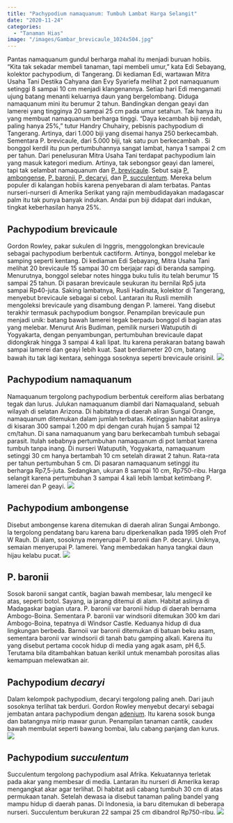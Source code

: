 ```yaml
---
title: "Pachypodium namaquanum: Tumbuh Lambat Harga Selangit"
date: "2020-11-24"
categories: 
  - "Tanaman Hias"
image: "/images/Gambar_brevicaule_1024x504.jpg"
---
```


Pantas namaquanum gundul berharga mahal itu menjadi buruan hobiis. “Kita tak sekadar membeli tanaman, tapi membeli umur,” kata Edi Sebayang, kolektor pachypodium, di Tangerang. Di kediaman Edi, wartawan Mitra Usaha Tani Destika Cahyana dan Evy Syariefa melihat 2 pot namaquanum setinggi 8 sampai 10 cm menjadi klangenannya. Setiap hari Edi mengamati ujung batang menanti keluarnya daun yang bergelombang. Diduga namaquanum mini itu berumur 2 tahun. Bandingkan dengan geayi dan lamerei yang tingginya 20 sampai 25 cm pada umur setahun. Tak hanya itu yang membuat namaquanum berharga tinggi. “Daya kecambah biji rendah, paling hanya 25%,” tutur Handry Chuhairy, pebisnis pachypodium di Tangerang. Artinya, dari 1.000 biji yang disemai hanya 250 berkecambah. Sementara P. brevicaule, dari 5.000 biji, tak satu pun berkecambah . Si bonggol kerdil itu pun pertumbuhannya sangat lambat, hanya 1 sampai 2 cm per tahun. Dari penelusuran Mitra Usaha Tani terdapat pachypodium lain yang masuk kategori medium. Artinya, tak sebongsor geayi dan lamerei, tapi tak selambat namaquanum dan [P. brevicaule](#brevicaule). Sebut saja [P. ambongense](#ambongense), [P. baronii](#baronii), [P. decaryi](#decaryi), dan [P. succulentum](#succulentum). Mereka belum populer di kalangan hobiis karena penyebaran di alam terbatas. Pantas nurseri-nurseri di Amerika Serikat yang rajin membudidayakan madagascar palm itu tak punya banyak indukan. Andai pun biji didapat dari indukan, tingkat keberhasilan hanya 25%.

## Pachypodium brevicaule

Gordon Rowley, pakar sukulen di Inggris, menggolongkan brevicaule sebagai pachypodium berbentuk cactiform. Artinya, bonggol melebar ke samping seperti kentang. Di kediaman Edi Sebayang, Mitra Usaha Tani melihat 20 brevicaule 15 sampai 30 cm berjajar rapi di beranda samping. Menurutnya, bonggol selebar notes hingga buku tulis itu telah berumur 15 sampai 25 tahun. Di pasaran brevicaule seukuran itu bernilai Rp5 juta sampai Rp40-juta. Saking lambatnya, Rusli Hadinata, kolektor di Tangerang, menyebut brevicaule sebagai si cebol. Lantaran itu Rusli memilih mengoleksi brevicaule yang disambung dengan P. lamerei. Yang disebut terakhir termasuk pachypodium bongsor. Penampilan brevicaule pun menjadi unik: batang bawah lamerei tegak berpadu bonggol di bagian atas yang melebar. Menurut Aris Budiman, pemilik nurseri Watuputih di Yogyakarta, dengan penyambungan, pertumbuhan brevicaule dapat didongkrak hingga 3 sampai 4 kali lipat. Itu karena perakaran batang bawah sampai lamerei dan geayi lebih kuat. Saat berdiameter 20 cm, batang bawah itu tak lagi kentara, sehingga sosoknya seperti brevicaule orisinil. [![](/images/P.-brevicaule.jpg)](http://localhost/mitra/wp-content/uploads/2020/11/P.-brevicaule.jpg)

## Pachypodium namaquanum

Namaquanum tergolong pachypodium berbentuk cereiform alias berbatang tegak dan lurus. Julukan namaquanum diambil dari Namaqualand, sebuah wilayah di selatan Arizona. Di habitatnya di daerah aliran Sungai Orange, namaquanum ditemukan dalam jumlah terbatas. Ketinggian habitat aslinya di kisaran 300 sampai 1.200 m dpi dengan curah hujan 5 sampai 12 cm/tahun. Di sana namaquanum yang baru berkecambah tumbuh sebagai parasit. Itulah sebabnya pertumbuhan namaquanum di pot lambat karena tumbuh tanpa inang. Di nurseri Watuputih, Yogyakarta, namaquanum setinggi 30 cm hanya bertambah 10 cm setelah dirawat 2 tahun. Rata-rata per tahun pertumbuhan 5 cm. Di pasaran namaquanum setinggi itu berharga Rp7,5-juta. Sedangkan, ukuran 8 sampai 10 cm, Rp750-ribu. Harga selangit karena pertumbuhan 3 sampai 4 kali lebih lambat ketimbang P. lamerei dan P geayi. [![](/images/P.-namaquanum.jpg)](http://localhost/mitra/wp-content/uploads/2020/11/P.-namaquanum.jpg)

## Pachypodium ambongense

Disebut ambongense karena ditemukan di daerah aliran Sungai Ambongo. Ia tergolong pendatang baru karena baru diperkenalkan pada 1995 oleh Prof W Rauh. Di alam, sosoknya menyerupai P. baronii dan P. decaryi. Uniknya, semaian menyerupai P. lamerei. Yang membedakan hanya tangkai daun hijau kelabu pucat. [![](/images/Pachypodiums.jpg)](http://localhost/mitra/wp-content/uploads/2020/11/Pachypodiums.jpg)

## P. baronii

Sosok baronii sangat cantik, bagian bawah membesar, lalu mengecil ke atas, seperti botol. Sayang, ia jarang ditemui di alam. Habitat aslinya di Madagaskar bagian utara. P. baronii var baronii hidup di daerah bernama Ambogo-Boina. Sementara P. baronii var windsorii ditemukan 300 km dari Ambogo-Boina, tepatnya di Windsor Castle. Keduanya hidup di dua lingkungan berbeda. Barnoii var baronii ditemukan di batuan beku asam, sementara baronii var windsorii di tanah batu gamping alkali. Karena itu yang disebut pertama cocok hidup di media yang agak asam, pH 6,5. Terutama bila ditambahkan batuan kerikil untuk menambah porositas alias kemampuan melewatkan air.

## Pachypodium _decaryi_

Dalam kelompok pachypodium, decaryi tergolong paling aneh. Dari jauh sosoknya terlihat tak berduri. Gordon Rowley menyebut decaryi sebagai jembatan antara pachypodium dengan [adenium](http://localhost/mitra/topik/adenium "adenium"). Itu karena sosok bunga dan batangnya mirip mawar gurun. Penampilan tanaman cantik, caudex bawah membulat seperti bawang bombai, lalu cabang panjang dan kurus. [![](/images/Pachypodium-decaryi.jpg)](http://localhost/mitra/wp-content/uploads/2020/11/Pachypodium-decaryi.jpg)

## Pachypodium _succulentum_

Succulentum tergolong pachypodium asal Afrika. Kekuatannya terletak pada akar yang membesar di media. Lantaran itu nurseri di Amerika kerap mengangkat akar agar terlihat. Di habitat asli cabang tumbuh 30 cm di atas permukaan tanah. Setelah dewasa ia disebut tanaman paling bandel yang mampu hidup di daerah panas. Di Indonesia, ia baru ditemukan di beberapa nurseri. Succulentum berukuran 22 sampai 25 cm dibandrol Rp750-ribu. [![](/images/Pachypodium-succulentum.jpg)](http://localhost/mitra/wp-content/uploads/2020/11/Pachypodium-succulentum.jpg)
